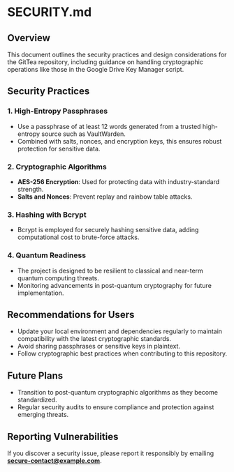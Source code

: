 # SECURITY.md

## Overview
This document outlines the security practices and design considerations for the GitTea repository, including guidance on handling cryptographic operations like those in the Google Drive Key Manager script.

## Security Practices

### 1. High-Entropy Passphrases
- Use a passphrase of at least 12 words generated from a trusted high-entropy source such as VaultWarden.
- Combined with salts, nonces, and encryption keys, this ensures robust protection for sensitive data.

### 2. Cryptographic Algorithms
- **AES-256 Encryption**: Used for protecting data with industry-standard strength.
- **Salts and Nonces**: Prevent replay and rainbow table attacks.

### 3. Hashing with Bcrypt
- Bcrypt is employed for securely hashing sensitive data, adding computational cost to brute-force attacks.

### 4. Quantum Readiness
- The project is designed to be resilient to classical and near-term quantum computing threats.
- Monitoring advancements in post-quantum cryptography for future implementation.

## Recommendations for Users
- Update your local environment and dependencies regularly to maintain compatibility with the latest cryptographic standards.
- Avoid sharing passphrases or sensitive keys in plaintext.
- Follow cryptographic best practices when contributing to this repository.

## Future Plans
- Transition to post-quantum cryptographic algorithms as they become standardized.
- Regular security audits to ensure compliance and protection against emerging threats.

## Reporting Vulnerabilities
If you discover a security issue, please report it responsibly by emailing **[secure-contact@example.com](mailto:Audacious6506@gmail.com)**.


